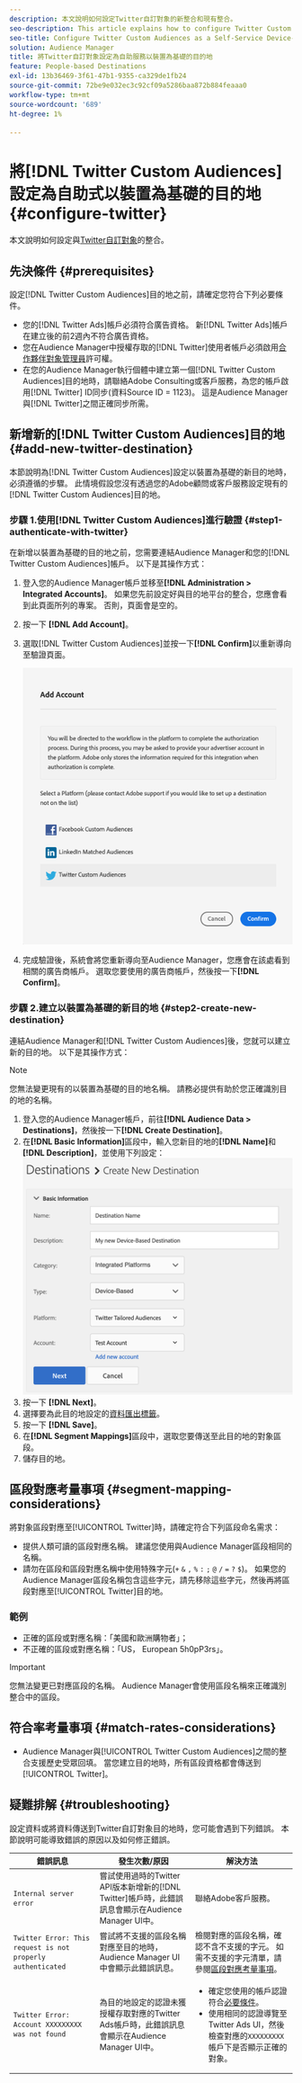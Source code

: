 ```yaml
---
description: 本文說明如何設定Twitter自訂對象的新整合和現有整合。
seo-description: This article explains how to configure Twitter Custom Audiences for both new and existing integrations.
seo-title: Configure Twitter Custom Audiences as a Self-Service Device-Based Destination
solution: Audience Manager
title: 將Twitter自訂對象設定為自助服務以裝置為基礎的目的地
feature: People-based Destinations
exl-id: 13b36469-3f61-47b1-9355-ca329de1fb24
source-git-commit: 72be9e032ec3c92cf09a5286baa872b884feaaa0
workflow-type: tm+mt
source-wordcount: '689'
ht-degree: 1%

---
```


# 將[!DNL Twitter Custom Audiences]設定為自助式以裝置為基礎的目的地 {#configure-twitter}

本文說明如何設定與[Twitter自訂對象](https://business.twitter.com/en/help/campaign-setup/campaign-targeting/custom-audiences.html)的整合。

## 先決條件 {#prerequisites}

設定[!DNL Twitter Custom Audiences]目的地之前，請確定您符合下列必要條件。

* 您的[!DNL Twitter Ads]帳戶必須符合廣告資格。 新[!DNL Twitter Ads]帳戶在建立後的前2週內不符合廣告資格。
* 您在Audience Manager中授權存取的[!DNL Twitter]使用者帳戶必須啟用[合作夥伴對象管理員](https://business.twitter.com/en/help/troubleshooting/multi-user-login-faq.html#accesslevels)許可權。
* 在您的Audience Manager執行個體中建立第一個[!DNL Twitter Custom Audiences]目的地時，請聯絡Adobe Consulting或客戶服務，為您的帳戶啟用[!DNL Twitter] ID同步(資料Source ID = 1123)。 這是Audience Manager與[!DNL Twitter]之間正確同步所需。

## 新增新的[!DNL Twitter Custom Audiences]目的地 {#add-new-twitter-destination}

本節說明為[!DNL Twitter Custom Audiences]設定以裝置為基礎的新目的地時，必須遵循的步驟。 此情境假設您沒有透過您的Adobe顧問或客戶服務設定現有的[!DNL Twitter Custom Audiences]目的地。

### 步驟 1.使用[!DNL Twitter Custom Audiences]進行驗證 {#step1-authenticate-with-twitter}

在新增以裝置為基礎的目的地之前，您需要連結Audience Manager和您的[!DNL Twitter Custom Audiences]帳戶。 以下是其操作方式：

1. 登入您的Audience Manager帳戶並移至&#x200B;**[!DNL Administration > Integrated Accounts]**。 如果您先前設定好與目的地平台的整合，您應會看到此頁面所列的專案。 否則，頁面會是空的。
1. 按一下 **[!DNL Add Account]**。
1. 選取[!DNL Twitter Custom Audiences]並按一下&#x200B;**[!DNL Confirm]**&#x200B;以重新導向至驗證頁面。

   ![整合平台](assets/dbd-integrated-platforms.png)

1. 完成驗證後，系統會將您重新導向至Audience Manager，您應會在該處看到相關的廣告商帳戶。 選取您要使用的廣告商帳戶，然後按一下&#x200B;**[!DNL Confirm]**。

### 步驟 2.建立以裝置為基礎的新目的地 {#step2-create-new-destination}

連結Audience Manager和[!DNL Twitter Custom Audiences]後，您就可以建立新的目的地。 以下是其操作方式：

>[!NOTE]
>
>您無法變更現有的以裝置為基礎的目的地名稱。 請務必提供有助於您正確識別目的地的名稱。

1. 登入您的Audience Manager帳戶，前往&#x200B;**[!DNL Audience Data > Destinations]**，然後按一下&#x200B;**[!DNL Create Destination]**。
1. 在&#x200B;**[!DNL Basic Information]**&#x200B;區段中，輸入您新目的地的&#x200B;**[!DNL Name]**&#x200B;和&#x200B;**[!DNL Description]**，並使用下列設定： ![設定](assets/dbd-new-basic.png)
1. 按一下 **[!DNL Next]**。
1. 選擇要為此目的地設定的[資料匯出標籤](/help/using/features/data-export-controls.md#controls-labels)。
1. 按一下 **[!DNL Save]**。
1. 在&#x200B;**[!DNL Segment Mappings]**&#x200B;區段中，選取您要傳送至此目的地的對象區段。
1. 儲存目的地。

## 區段對應考量事項 {#segment-mapping-considerations}

將對象區段對應至[!UICONTROL Twitter]時，請確定符合下列區段命名需求：

* 提供人類可讀的區段對應名稱。 建議您使用與Audience Manager區段相同的名稱。
* 請勿在區段和區段對應名稱中使用特殊字元(`+` `&` `,` `%` `:` `;` `@` `/` `=` `?` `$`)。 如果您的Audience Manager區段名稱包含這些字元，請先移除這些字元，然後再將區段對應至[!UICONTROL Twitter]目的地。

### 範例

* 正確的區段或對應名稱：「美國和歐洲購物者」；
* 不正確的區段或對應名稱：「US， European 5h0pP3rs」。

>[!IMPORTANT]
>
>您無法變更已對應區段的名稱。 Audience Manager會使用區段名稱來正確識別整合中的區段。

## 符合率考量事項 {#match-rates-considerations}

* Audience Manager與[!UICONTROL Twitter Custom Audiences]之間的整合支援歷史受眾回填。 當您建立目的地時，所有區段資格都會傳送到[!UICONTROL Twitter]。

## 疑難排解 {#troubleshooting}

設定資料或將資料傳送到Twitter自訂對象目的地時，您可能會遇到下列錯誤。 本節說明可能導致錯誤的原因以及如何修正錯誤。

| 錯誤訊息 | 發生次數/原因 | 解決方法 |
|---|---|---|
| `Internal server error` | 嘗試使用過時的Twitter API版本新增新的[!DNL Twitter]帳戶時，此錯誤訊息會顯示在Audience Manager UI中。 | 聯絡Adobe客戶服務。 |
| `Twitter Error: This request is not properly authenticated` | 嘗試將不支援的區段名稱對應至目的地時，Audience Manager UI中會顯示此錯誤訊息。 | 檢閱對應的區段名稱，確認不含不支援的字元。 如需不支援的字元清單，請參閱[區段對應考量事項](#segment-mapping-considerations)。 |
| `Twitter Error: Account XXXXXXXXX was not found` | 為目的地設定的認證未獲授權存取對應的Twitter Ads帳戶時，此錯誤訊息會顯示在Audience Manager UI中。 | <ul><li>確定您使用的帳戶認證符合[必要條件](#prerequisites)。</li><li>使用相同的認證導覽至Twitter Ads UI，然後檢查對應的`XXXXXXXXX`帳戶下是否顯示正確的對象。 </li></ul> |